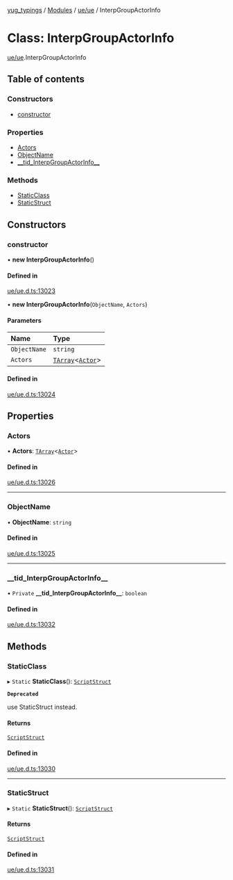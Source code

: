 [yug_typings](../README.md) / [Modules](../modules.md) / [ue/ue](../modules/ue_ue.md) / InterpGroupActorInfo

# Class: InterpGroupActorInfo

[ue/ue](../modules/ue_ue.md).InterpGroupActorInfo

## Table of contents

### Constructors

- [constructor](ue_ue.InterpGroupActorInfo.md#constructor)

### Properties

- [Actors](ue_ue.InterpGroupActorInfo.md#actors)
- [ObjectName](ue_ue.InterpGroupActorInfo.md#objectname)
- [\_\_tid\_InterpGroupActorInfo\_\_](ue_ue.InterpGroupActorInfo.md#__tid_interpgroupactorinfo__)

### Methods

- [StaticClass](ue_ue.InterpGroupActorInfo.md#staticclass)
- [StaticStruct](ue_ue.InterpGroupActorInfo.md#staticstruct)

## Constructors

### constructor

• **new InterpGroupActorInfo**()

#### Defined in

[ue/ue.d.ts:13023](https://github.com/YugMetaverse/yug_typings/blob/b7d9b19/ue/ue.d.ts#L13023)

• **new InterpGroupActorInfo**(`ObjectName`, `Actors`)

#### Parameters

| Name | Type |
| :------ | :------ |
| `ObjectName` | `string` |
| `Actors` | [`TArray`](../interfaces/ue_puerts.TArray.md)<[`Actor`](ue_ue.Actor.md)\> |

#### Defined in

[ue/ue.d.ts:13024](https://github.com/YugMetaverse/yug_typings/blob/b7d9b19/ue/ue.d.ts#L13024)

## Properties

### Actors

• **Actors**: [`TArray`](../interfaces/ue_puerts.TArray.md)<[`Actor`](ue_ue.Actor.md)\>

#### Defined in

[ue/ue.d.ts:13026](https://github.com/YugMetaverse/yug_typings/blob/b7d9b19/ue/ue.d.ts#L13026)

___

### ObjectName

• **ObjectName**: `string`

#### Defined in

[ue/ue.d.ts:13025](https://github.com/YugMetaverse/yug_typings/blob/b7d9b19/ue/ue.d.ts#L13025)

___

### \_\_tid\_InterpGroupActorInfo\_\_

• `Private` **\_\_tid\_InterpGroupActorInfo\_\_**: `boolean`

#### Defined in

[ue/ue.d.ts:13032](https://github.com/YugMetaverse/yug_typings/blob/b7d9b19/ue/ue.d.ts#L13032)

## Methods

### StaticClass

▸ `Static` **StaticClass**(): [`ScriptStruct`](ue_ue.ScriptStruct.md)

**`Deprecated`**

use StaticStruct instead.

#### Returns

[`ScriptStruct`](ue_ue.ScriptStruct.md)

#### Defined in

[ue/ue.d.ts:13030](https://github.com/YugMetaverse/yug_typings/blob/b7d9b19/ue/ue.d.ts#L13030)

___

### StaticStruct

▸ `Static` **StaticStruct**(): [`ScriptStruct`](ue_ue.ScriptStruct.md)

#### Returns

[`ScriptStruct`](ue_ue.ScriptStruct.md)

#### Defined in

[ue/ue.d.ts:13031](https://github.com/YugMetaverse/yug_typings/blob/b7d9b19/ue/ue.d.ts#L13031)
